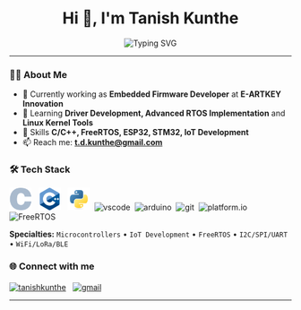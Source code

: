 <h1 align="center">Hi 👋, I'm Tanish Kunthe</h1>
<p align="center">
  <img src="https://readme-typing-svg.herokuapp.com?font=Fira+Code&pause=1000&color=36BCF7&center=true&width=500&lines=Embedded+Software+Engineer;IoT+Solutions;Microcontroller+Programmer;Embedded+Firmware+Developer" alt="Typing SVG" />
</p>

---

### 👨‍💻 About Me

- 🔭 Currently working as **Embedded Firmware Developer** at **E-ARTKEY Innovation**
- 🌱 Learning **Driver Development, Advanced RTOS Implementation** and **Linux Kernel Tools**
- 💬 Skills **C/C++, FreeRTOS, ESP32, STM32, IoT Development**
- 📫 Reach me: **t.d.kunthe@gmail.com**

### 🛠️ Tech Stack

<p align="left"> 
  <img src="https://raw.githubusercontent.com/devicons/devicon/master/icons/c/c-original.svg" alt="c" width="40" height="40"/> &nbsp;
  <img src="https://raw.githubusercontent.com/devicons/devicon/master/icons/cplusplus/cplusplus-original.svg" alt="cplusplus" width="40" height="40"/> &nbsp;
  <img src="https://raw.githubusercontent.com/devicons/devicon/master/icons/python/python-original.svg" alt="python" width="40" height="40"/>&nbsp;
  <img src="https://cdn.jsdelivr.net/gh/devicons/devicon/icons/vscode/vscode-original.svg" alt="vscode" width="40" height="40"/>&nbsp;
  <img src="https://cdn.jsdelivr.net/gh/devicons/devicon/icons/arduino/arduino-original.svg" alt="arduino" width="40" height="40"/>&nbsp;
  <img src="https://cdn.jsdelivr.net/gh/devicons/devicon/icons/git/git-original.svg" alt="git" width="40" height="40"/>&nbsp;
  <img src="https://upload.wikimedia.org/wikipedia/commons/c/cd/PlatformIO_logo.svg" alt="platform.io" width="40" height="40"/>&nbsp;
  <img src="https://upload.wikimedia.org/wikipedia/commons/3/3e/FreeRTOS_logo_2005.svg" alt="FreeRTOS" width="60" height="40"/>&nbsp;
</p>

**Specialties:** `Microcontrollers` • `IoT Development` • `FreeRTOS` • `I2C/SPI/UART` • `WiFi/LoRa/BLE`

### 🌐 Connect with me

<p align="left">
<a href="https://linkedin.com/in/tanishkunthe" target="blank"><img align="center" src="https://raw.githubusercontent.com/rahuldkjain/github-profile-readme-generator/master/src/images/icons/Social/linked-in-alt.svg" alt="tanishkunthe" height="30" width="40" /></a> &nbsp;
<a href="mailto:t.d.kunthe@gmail.com"><img align="center" src="https://upload.wikimedia.org/wikipedia/commons/thumb/7/7e/Gmail_icon_%282020%29.svg/250px-Gmail_icon_%282020%29.svg.png" alt="gmail" height="30" width="40" /></a>
</p>

---
